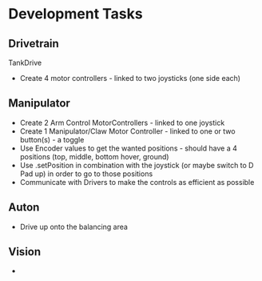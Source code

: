 # Development Tasks

## Drivetrain
TankDrive
* Create 4 motor controllers - linked to two joysticks (one side each)

## Manipulator
* Create 2 Arm Control MotorControllers - linked to one joystick
* Create 1 Manipulator/Claw Motor Controller - linked to one or two button(s) - a toggle
* Use Encoder values to get the wanted positions - should have a 4 positions (top, middle, bottom hover, ground)
* Use .setPosition in combination with the joystick (or maybe switch to D Pad up) in order to go to those positions
* Communicate with Drivers to make the controls as efficient as possible

## Auton
* Drive up onto the balancing area

## Vision
* 